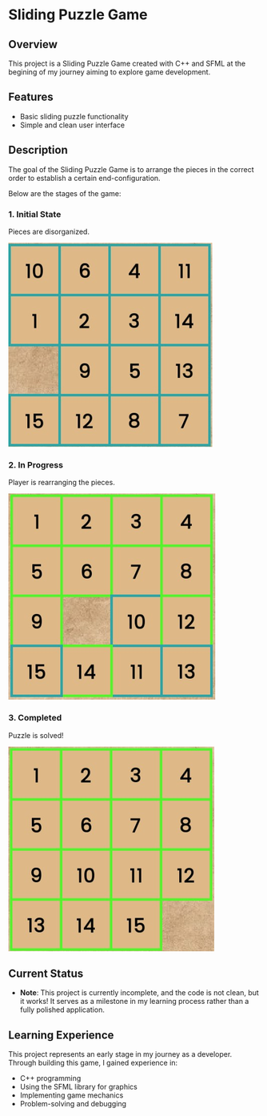 # Sliding Puzzle Game


## Overview

This project is a Sliding Puzzle Game created with C++ and SFML at the begining of my journey aiming to explore game development.

## Features

- Basic sliding puzzle functionality
- Simple and clean user interface

## Description

The goal of the Sliding Puzzle Game is to arrange the pieces in the correct order to establish a certain end-configuration. 

Below are the stages of the game:

### 1. Initial State
Pieces are disorganized.

![Initial State](images/capture1.jpg)

### 2. In Progress
Player is rearranging the pieces.

![In Progress](images/capture2.jpg)

### 3. Completed
Puzzle is solved!

![Completed](images/capture3.jpg)

## Current Status

- **Note**: This project is currently incomplete, and the code is not clean, but it works! It serves as a milestone in my learning process rather than a fully polished application.

## Learning Experience

This project represents an early stage in my journey as a developer. Through building this game, I gained experience in:

- C++ programming
- Using the SFML library for graphics
- Implementing game mechanics
- Problem-solving and debugging
